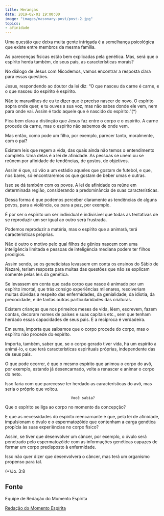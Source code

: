 ```yaml
---
title: Heranças
date: 2019-02-01 19:00:00
image: "images/masonary-post/post-2.jpg"
topics: 
- afinidade
---
```



Uma questão que deixa muita gente intrigada é a semelhança psicológica que
existe entre membros da mesma família.

As parecenças físicas estão bem explicadas pela genética. Mas, será que o
espírito herda também, de seus pais, as características morais?

No diálogo de Jesus com Nicodemos, vamos encontrar a resposta clara para essas
questões.

Jesus, respondendo ao doutor da lei diz: “O que nasceu da carne é carne, e o
que nasceu do espírito é espírito.

Não te maravilhes de eu te dizer que é preciso nascer de novo. O espírito sopra
onde quer, e tu ouves a sua voz, mas não sabes donde ele vem, nem para onde
vai. Assim é todo aquele que é nascido do espírito.”(*)

Fica bem clara a distinção que Jesus faz entre o corpo e o espírito. A carne
procede da carne, mas o espírito não sabemos de onde vem.

Mas então, como pode um filho, por exemplo, parecer tanto, moralmente, com o
pai?

Existem leis que regem a vida, das quais ainda não temos o entendimento
completo. Uma delas é a lei de afinidade. As pessoas se unem ou se reúnem por
afinidade de tendências, de gostos, de objetivos.

Assim é que, só vão a um estádio aqueles que gostam de futebol, e que, nos
bares, só encontraremos os que gostam de beber umas e outras.

Isso se dá também com os povos. A lei de afinidade os reúne em determinada
região, considerando a predominância de suas características.

Dessa forma é que podemos perceber claramente as tendências de alguns povos,
para a violência, ou para a paz, por exemplo.

É por ser o espírito um ser individual e indivisível que todas as tentativas de
se reproduzir um ser igual ao outro será frustrada.

Podemos reproduzir a matéria, mas o espírito que a animará, terá
características próprias.

Não é outro o motivo pelo qual filhos de gênios nascem com uma inteligência
limitada e pessoas de inteligência mediana podem ter filhos prodígios.

Assim sendo, se os geneticistas levassem em conta os ensinos do Sábio de
Nazaré, teriam resposta para muitas das questões que não se explicam somente
pelas leis da genética.

Se levassem em conta que cada corpo que nasce é animado por um espírito
imortal, que trás consigo experiências milenares, resolveriam muitas dúvidas a
respeito das enfermidades, da genialidade, da idiotia, da precocidade, e de
tantas outras particularidades das criaturas.

Existem crianças que nos primeiros meses de vida, lêem, escrevem, fazem contas,
decoram nomes de países e suas capitais etc., sem que tenham herdado essas
capacidades de seus pais. E a recíproca é verdadeira.

Em suma, importa que saibamos que o corpo procede do corpo, mas o espírito não
procede do espírito.

Importa, também, saber que, se o corpo gerado tiver vida, há um espírito a
animá-lo, e que terá características espirituais próprias, independente das de
seus pais.

O que pode ocorrer, é que o mesmo espírito que animou o corpo do avô, por
exemplo, estando já desencarnado, volte a renascer e animar o corpo do neto.

Isso faria com que parecesse ter herdado as características do avô, mas seria o
próprio que voltou.

                                  Você sabia?

Que o espírito se liga ao corpo no momento da concepção?

E que as necessidades do espírito reencarnante é que, pela lei de afinidade,
impulsionam o óvulo e o espermatozóide que contenham a carga genética propícia
às suas experiências no corpo físico?

Assim, se tiver que desenvolver um câncer, por exemplo, o óvulo será penetrado
pelo espermatozóide com as informações genéticas capazes de formar um corpo
predisposto à enfermidade.

Isso não quer dizer que desenvolverá o câncer, mas terá um organismo propenso
para tal.

(*)Jo. 3:8

## Fonte
Equipe de Redação do Momento Espírita

[Redação do Momento Espírita](http://momento.com.br/pt/ler_texto.php?id=1380)
